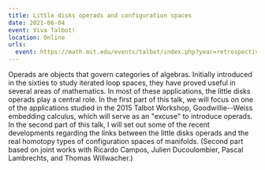 ```yaml
---
title: Little disks operads and configuration spaces
date: 2021-06-04
event: Viva Talbot!
location: Online
urls:
  event: https://math.mit.edu/events/talbot/index.php?year=retrospective_2021
---
```


Operads are objects that govern categories of algebras.
Initially introduced in the sixties to study iterated loop spaces, they have proved useful in several areas of mathematics.
In most of these applications, the little disks operads play a central role.
In the first part of this talk, we will focus on one of the applications studied in the 2015 Talbot Workshop, Goodwillie--Weiss embedding calculus, which will serve as an "excuse" to introduce operads.
In the second part of this talk, I will set out some of the recent developments regarding the links between the little disks operads and the real homotopy types of configuration spaces of manifolds.
(Second part based on joint works with Ricardo Campos, Julien Ducoulombier, Pascal Lambrechts, and Thomas Willwacher.)

